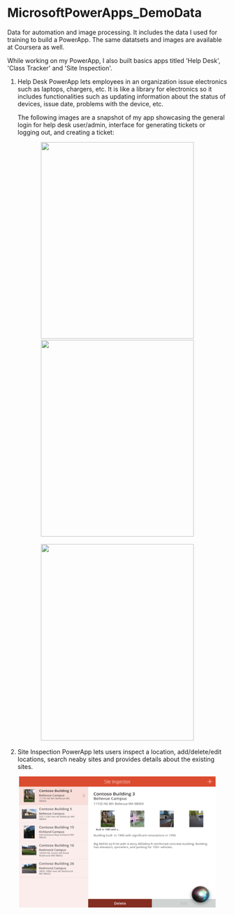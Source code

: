 # MicrosoftPowerApps_DemoData

Data for automation and image processing. It includes the data I used for training to build a PowerApp. The same datatsets and images are available at Coursera as well.

While working on my PowerApp, I also built basics apps titled 'Help Desk', 'Class Tracker' and 'Site Inspection'.

1. Help Desk PowerApp lets employees in an organization issue electronics such as laptops, chargers, etc. It is like a library for electronics so it includes functionalities such as updating information about the status of devices, issue date, problems with the device, etc.

   The following images are a snapshot of my app showcasing the general login for help desk user/admin, interface for generating tickets or logging out, and creating a ticket:

<p align="center">
<img src="https://user-images.githubusercontent.com/43586452/109267342-429cdc80-77be-11eb-9b7b-8415efcaf52c.jpeg" width="350" height="450">
<img src="https://user-images.githubusercontent.com/43586452/109770066-ed8f0b00-7baf-11eb-9fec-24a746aef1e0.jpeg" width="350" height="450">        
</p>

<p align="center">
<img src="https://user-images.githubusercontent.com/43586452/110077411-eb0cec80-7d3a-11eb-933b-c221716c042b.jpeg" width="350" height="450" align="centre">
</p>

2. Site Inspection PowerApp lets users inspect a location, add/delete/edit locations, search neaby sites and provides details about the existing sites.

<p align="center">
<img src="https://github.com/juhikushwah/MicrosoftPowerApps_DemoData/blob/main/img/SiteInspection/IMG-0447.PNG" width="450" height="300">
</p>
